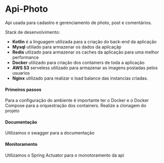 # Api-Photo
Api usada para cadastro e gerenciamento de photo, post e comentários.

Stack de desenvolvimento:

* **Kotlin** é a linguagem utilizada para a criação do back-end da aplicação
* **Mysql** utiliado para armazenar os dados da aplicaçãp
* **Redis** utlizado para armazenar os caches da aplicação para uma melhor performance
* **Docker** utilizado para criação dos containers de toda a aplicação
* **AWS S3** serveless utilizado para armazenar as imagens postadas pelos usuarios
* **Nginx** utilizado para realizar o load balance das instancias criadas.

#### Primeiros passos
Para a configuração do ambiente é importante ter o Docker e o Docker Compose para a orquestração dos containers.
Realize a clonagem do projeto

#### Documentação
Utilizamos o swagger para a documentação

#### Monitoramento
Utilizamos o Spring Actuator para o monotoramento da api




 

